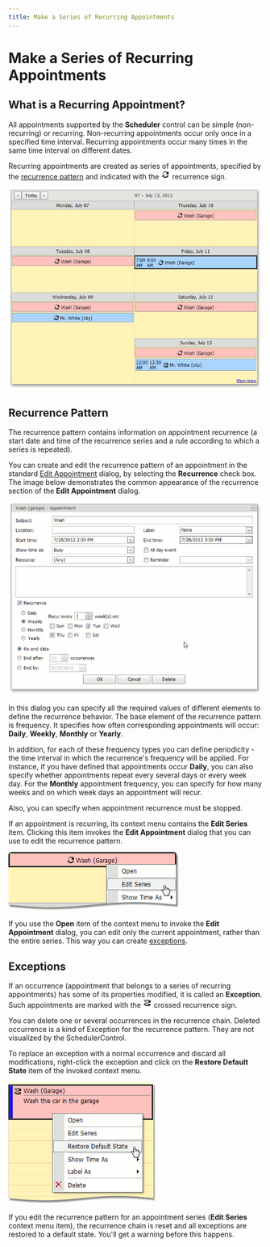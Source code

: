```yaml
---
title: Make a Series of Recurring Appointments
---
```

# Make a Series of Recurring Appointments
## What is a Recurring Appointment?
All appointments supported by the **Scheduler** control can be simple (non-recurring) or recurring. Non-recurring appointments occur only once in a specified time interval. Recurring appointments occur many times in the same time interval on different dates.

Recurring appointments are created as series of appointments, specified by the [recurrence pattern](#recurrencepattern) and indicated with the ![AppointmentImageType.Recurrence](../../../images/Img4572.png) recurrence sign.

![RecurringAppointments](../../../images/Img12067.png)

## <a name="recurrencepattern"/>Recurrence Pattern
The recurrence pattern contains information on appointment recurrence (a start date and time of the recurrence series and a rule according to which a series is repeated).

 You can create and edit the recurrence pattern of an appointment in the standard [Edit Appointment](../../../../interface-elements-for-web/articles/scheduler/appointment-management/edit-an-appointment.md) dialog, by selecting the **Recurrence** check box. The image below demonstrates the common appearance of the recurrence section of the **Edit Appointment** dialog.

![EditAppRecurrence](../../../images/Img12066.png)

In this dialog you can specify all the required values of different elements to define the recurrence behavior. The base element of the recurrence pattern is frequency. It specifies how often corresponding appointments will occur: **Daily**, **Weekly**, **Monthly** or **Yearly**.

In addition, for each of these frequency types you can define periodicity - the time interval in which the recurrence's frequency will be applied. For instance, if you have defined that appointments occur **Daily**, you can also specify whether appointments repeat every several days or every week day. For the **Monthly** appointment frequency, you can specify for how many weeks and on which week days an appointment will recur.

Also, you can specify when appointment recurrence must be stopped.

If an appointment is recurring, its context menu contains the **Edit Series** item. Clicking this item invokes the **Edit Appointment** dialog that you can use to edit the recurrence pattern.

![RecurringAppContextMenu](../../../images/Img12068.png)

If you use the **Open** item of the context menu to invoke the **Edit Appointment** dialog, you can edit only the current appointment, rather than the entire series. This way you can create [exceptions](#exceptions).

## <a name="exceptions"/>Exceptions
If an occurrence (appointment that belongs to a series of recurring appointments) has some of its properties modified, it is called an **Exception**. Such appointments are marked with the ![AppointmentImageType.RecurrenceException](../../../images/Img4573.png) crossed recurrence sign.

You can delete one or several  occurrences in the recurrence chain. Deleted occurrence is a kind of Exception for the recurrence pattern. They are not visualized by the SchedulerControl.

To replace an exception with a normal occurrence and discard all modifications, right-click the exception and click on the **Restore Default State** item of the invoked context menu.

![RecurringAppRestore](../../../images/Img12071.png)

If you edit the recurrence pattern for an appointment series (**Edit Series** context menu item), the recurrence chain is reset and all exceptions are restored to a default state. You'll get a warning before this happens.